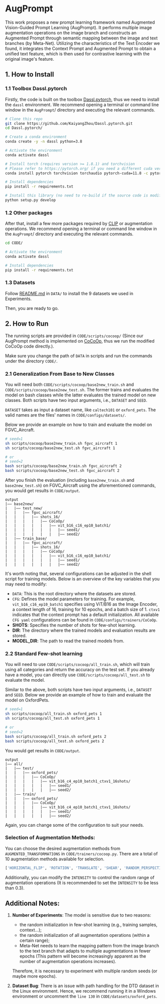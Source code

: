# AugPrompt

This work proposes a new prompt learning framework named Augmented Vision-Guided Prompt Learning (AugPrompt). It performs multiple image augmentation operations on the image branch and constructs an Augmented Prompt through semantic mapping between the image and text branches (by Meta-Net). Utilizing the characteristics of the Text Encoder we found, it integrates the Context Prompt and Augmented Prompt to obtain a unified text feature, which is then used for contrastive learning with the original image's feature.



## 1. How to Install

### 1.1 Toolbox Dassl.pytorch

Firstly, the code is built on the toolbox [Dassl.pytorch](https://github.com/KaiyangZhou/Dassl.pytorch), thus we need to install the `dassl` environment. We recommend opening a terminal or command line window in the `AugPrompt`/ directory and executing the relevant commands.

```sh
# Clone this repo
git clone https://github.com/KaiyangZhou/Dassl.pytorch.git
cd Dassl.pytorch/

# Create a conda environment
conda create -y -n dassl python=3.8

# Activate the environment
conda activate dassl

# Install torch (requires version >= 1.8.1) and torchvision
# Please refer to https://pytorch.org/ if you need a different cuda version
conda install pytorch torchvision torchaudio pytorch-cuda=11.8 -c pytorch -c nvidia

# Install dependencies
pip install -r requirements.txt

# Install this library (no need to re-build if the source code is modified)
python setup.py develop
```

### 1.2 Other packages

After that, install a few more packages required by [CLIP](https://github.com/openai/CLIP) or augmentation operations. We recommend opening a terminal or command line window in the `AugPrompt`/ directory and executing the relevant commands.

```sh
cd CODE/

# Activate the environment
conda activate dassl

# Install dependencies
pip install -r requirements.txt
```

### 1.3 Datasets

Follow [README.md](DATA/README.md) in `DATA/` to install the 9 datasets we used in Experiments.

Then, you are ready to go.



## 2. How to Run

The running scripts are provided in `CODE/scripts/cocoop/` (Since our AugPrompt method is implemented on [CoCoOp](https://github.com/KaiyangZhou/CoOp), thus we run the modified CoCoOp code directly.).

Make sure you change the path of `DATA` in scripts and run the commands under the directory `CODE/`.

### 2.1 Generalization From Base to New Classes

You will need both `CODE/scripts/cocoop/base2new_train.sh` and `CODE/scripts/cocoop/base2new_test.sh`. The former trains and evaluates the model on bash classes while the latter evaluates the trained model on new classes. Both scripts have two input arguments, i.e., `DATASET` and `SEED`.

`DATASET` takes as input a dataset name, like `caltech101` or `oxford_pets`. The valid names are the files' names in `CODE/configs/datasets/`.

Below we provide an example on how to train and evaluate the model on FGVC_Aircraft.

```bash
# seed=1
sh scripts/cocoop/base2new_train.sh fgvc_aircraft 1
sh scripts/cocoop/base2new_test.sh fgvc_aircraft 1

# or 
# seed=2
bash scripts/cocoop/base2new_train.sh fgvc_aircraft 2
bash scripts/cocoop/base2new_test.sh fgvc_aircraft 2
```

After you finish the evaluation (including `base2new_train.sh` and `base2new_test.sh`) on FGVC_Aircraft using the aforementioned commands, you would get results in `CODE/output`.

```
output
|–– base2new/
|   |–– test_new/
|   |   |–– fgvc_aircraft/
|   |   |   |–– shots_16/
|   |   |   |   |–– CoCoOp/
|   |   |   |   |   |–– vit_b16_c16_ep10_batch1/
|   |   |   |   |   |   |–– seed1/
|   |   |   |   |   |   |–– seed2/
|   |–– train_base/
|   |   |–– fgvc_aircraft/
|   |   |   |–– shots_16/
|   |   |   |   |–– CoCoOp/
|   |   |   |   |   |–– vit_b16_c16_ep10_batch1/
|   |   |   |   |   |   |–– seed1/
|   |   |   |   |   |   |–– seed2/
```

It's worth noting that, several configurations can be adjusted in the shell script for training models. Below is an overview of the key variables that you may need to modify:

- `DATA`: This is the root directory where the datasets are stored.
- `CFG`: Defines the model parameters for training. For example, `vit_b16_c16_ep10_batch1` specifies using ViT/B16 as the Image Encoder, a context length of 16, training for 10 epochs, and a batch size of 1. `ctxv1` indicates that the context prompt has a default initialization. All available `CFG yaml` configurations can be found in `CODE/configs/trainers/CoCoOp`.
- **SHOTS**: Specifies the number of shots for few-shot learning.
- **DIR**: The directory where the trained models and evaluation results are stored.
- **MODEL_DIR**: The path to read the trained models from.

### 2.2 Standard Few-shot learning

You will need to use `CODE/scripts/cocoop/all_train.sh`, which will train using all categories and return the accuracy on the test set. If you already have a model, you can directly use `CODE/scripts/cocoop/all_test.sh` to evaluate the model. 

Similar to the above, both scripts have two input arguments, i.e., `DATASET` and `SEED`. Below we provide an example of how to train and evaluate the model on OxfordPets.

```bash
# seed=1
sh scripts/cocoop/all_train.sh oxford_pets 1
sh scripts/cocoop/all_test.sh oxford_pets 1

# or 
# seed=2
bash scripts/cocoop/all_train.sh oxford_pets 2
bash scripts/cocoop/all_test.sh oxford_pets 2
```

You would get results in `CODE/output`.

```
output
|–– all/
|   |–– test/
|   |   |–– oxford_pets/
|   |   |   |–– CoCoOp/
|   |   |   |   |–– vit_b16_c4_ep10_batch1_ctxv1_16shots/
|   |   |   |   |   |–– seed1/
|   |   |   |   |   |–– seed2/
|   |–– train/
|   |   |–– oxford_pets/
|   |   |   |–– CoCoOp/
|   |   |   |   |–– vit_b16_c4_ep10_batch1_ctxv1_16shots/
|   |   |   |   |   |–– seed1/
|   |   |   |   |   |–– seed2/
```

Again, you can change some of the configuration to suit your needs.

### Selection of Augmentation Methods:

You can choose the desired augmentation methods from `AUGMENTED_TRANSFORMATIONS` in `CODE/trainers/cocoop.py`. There are a total of 10 augmentation methods available for selection.

```python
['HORIZONTAL_FLIP', 'ROTATION', 'TRANSLATE', 'SHEAR', 'RANDOM_PERSPECTIVE', 'CROP', 'RANDOM_ERASING', 'RANDOM_EQUALIZE', 'COLOR_JITTER', 'ANIME_GAN']
```

Additionally, you can modify the `INTENSITY` to control the random range of augmentation operations (It is recommended to set the `INTENSITY` to be less than 0.3). 



## Additional Notes:

1. **Number of Experiments**: The model is sensitive due to two reasons: 
   - the random initialization in few-shot learning (e.g., training samples, context...);
   - the random initialization of all augmentation operations (within a certain range);
   - Meta-Net needs to learn the mapping pattern from the image branch to the text branch that adapts to multiple augmentations in fewer epochs (This pattern will become increasingly apparent as the number of augmentation operations increases).

   Therefore, it is necessary to experiment with multiple random seeds (or maybe more epochs).

2. **Dataset Bug**: There is an issue with path handling for the DTD dataset in the Linux environment. Hence, we recommend running it in a Windows environment or uncomment the `line 130` in `CODE/datasets/oxford_pets`.
